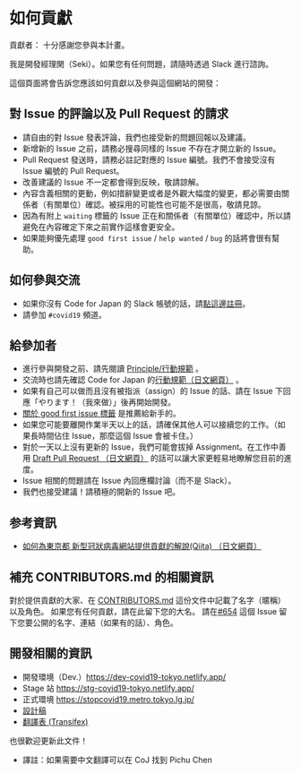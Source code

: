 # 如何貢獻

貢獻者：
十分感謝您參與本計畫。

我是開發經理関（Seki）。如果您有任何問題，請隨時透過 Slack 進行諮詢。

這個頁面將會告訴您應該如何貢獻以及參與這個網站的開發：

## 對 Issue 的評論以及 Pull Request 的請求
* 請自由的對 Issue 發表評論，我們也接受新的問題回報以及建議。
* 新增新的 Issue 之前，請務必搜尋同樣的 Issue 不存在才開立新的 Issue。
* Pull Request 發送時，請務必註記對應的 Issue 編號。我們不會接受沒有 Issue 編號的 Pull Request。
* 改善建議的 Issue 不一定都會得到反映，敬請諒解。
* 內容含義相關的更動，例如措辭變更或者是外觀大幅度的變更，都必需要由關係者（有關單位）確認。被採用的可能性也可能不是很高，敬請見諒。
* 因為有附上 `waiting` 標籤的 Issue 正在和關係者（有關單位）確認中，所以請避免在內容確定下來之前實作這樣會更安全。
* 如果能夠優先處理 `good first issue` / `help wanted` / `bug` 的話將會很有幫助。

## 如何參與交流
* 如果你沒有 Code for Japan 的 Slack 帳號的話，請[點這邊註冊](https://cfjslackin.herokuapp.com/)。
* 請參加 `#covid19` 頻道。

## 給參加者
* 進行參與開發之前、請先閱讀 [Principle/行動規範](./CODE_OF_CONDUCT.md) 。
* 交流時也請先確認 Code for Japan 的[行動規範（日文網頁）](https://github.com/codeforjapan/codeofconduct) 。
* 如果有自己可以做而且沒有被指派（assign）的 Issue 的話、請在 Issue 下回應「やります！（我來做）」後再開始開發。
* [關於 good first issue 標籤](https://github.com/tokyo-metropolitan-gov/covid19/issues?q=is%3Aissue+is%3Aopen+label%3A%22good+first+issue%22) 是推薦給新手的。
* 如果您可能要離開作業半天以上的話，請確保其他人可以接續您的工作。（如果長時間佔住 Issue，那麼這個 Issue 會被卡住。）
* 對於一天以上沒有更新的 Issue，我們可能會拔掉 Assignment。在工作中善用 [Draft Pull Request （日文網頁）](https://qiita.com/tatane616/items/13da1b6797a7b871ad58) 的話可以讓大家更輕易地瞭解您目前的進度。
* Issue 相關的問題請在 Issue 內回應欄討論（而不是 Slack）。
* 我們也接受建議！請積極的開新的 Issue 吧。

## 参考資訊
* [如何為東京都 新型冠狀病毒網站提供貢獻的解說(Qiita) （日文網頁）](https://qiita.com/FPC_COMMUNITY/items/b9cc072813dc2231b2b2)

## 補充 CONTRIBUTORS.md 的相關資訊
對於提供貢獻的大家、在 [CONTRIBUTORS.md](https://github.com/tokyo-metropolitan-gov/covid19/blob/development/CONTRIBUTORS.md) 這份文件中記載了名字（暱稱）以及角色。
如果您有任何貢獻，請在此留下您的大名。
請在[#654](https://github.com/tokyo-metropolitan-gov/covid19/issues/654) 這個 Issue 留下您要公開的名字、連結（如果有的話）、角色。

## 開發相關的資訊
* 開發環境（Dev.）https://dev-covid19-tokyo.netlify.app/
* Stage 站 https://stg-covid19-tokyo.netlify.app/
* 正式環境 https://stopcovid19.metro.tokyo.lg.jp/
* [設計稿](https://www.figma.com/file/V7vt80p2gauhdgTZeVNbgj/UI%E3%83%87%E3%82%B6%E3%82%A4%E3%83%B3?node-id=121%3A156)
* [翻譯表 (Transifex)](https://www.transifex.com/stopcovid19-tokyo/stopcovid19tokyo)

也很歡迎更新此文件！

* 譯註：如果需要中文翻譯可以在 CoJ 找到 Pichu Chen

